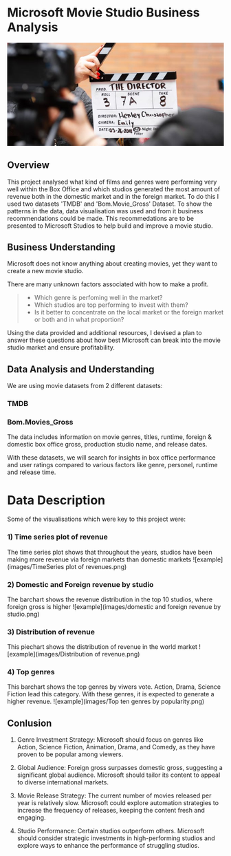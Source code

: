 # Microsoft Movie Studio Business Analysis
![example](images/director_shot.jpeg)

## Overview

This project analysed what kind of films and genres were performing very well within the Box Office and which studios generated the most amount of revenue both in the domestic market and in the foreign market. To do this I used two datasets 'TMDB' and 'Bom.Movie_Gross' Dataset.
To show the patterns in the data, data visualisation was used and from it business recommendations could be made.
This recommedations are to be presented to Microsoft Studios to help build and improve a movie studio. 

## Business Understanding

Microsoft does not know anything about creating movies, yet they want to create a new movie studio.

There are many unknown factors associated with how to make a profit.

> + Which genre is perfoming well in the market?
> + Which studios are top performing to invest with them?
> + Is it better to concentrate on the local market or the foreign market or both and in what proportion?
    
Using the data provided and additional resources, I devised a plan to answer these questions about how best Microsoft can break into the movie studio market and ensure profitability.

## Data Analysis and Understanding

We are using movie datasets from 2 different datasets:

### TMDB
### Bom.Movies_Gross

The data includes information on movie genres, titles, runtime,  foreign & domestic box office gross, production studio name, and release dates.

With these datasets, we will search for insights in box office performance and user ratings compared to various factors like genre, personel, runtime and release time.

# Data Description

Some of the visualisations which were key to this project were:
### 1) Time series plot of revenue
The time series plot shows that throughout the years, studios have been making more revenue via foreign markets than domestic markets
![example](images/TimeSeries plot of revenues.png)

### 2) Domestic and Foreign revenue by studio
The barchart shows the revenue distribution in the top 10 studios, where foreign gross is higher
![example](images/domestic and foreign revenue by studio.png)

### 3) Distribution of revenue
This piechart shows the distribution of revenue in the world market
![example](images/Distribution of revenue.png)
### 4) Top genres
This barchart shows the top genres by viwers vote. Action, Drama, Science Fiction lead this category. With these genres, it is expected to generate a higher revenue.
![example](images/Top ten genres by popularity.png)


## Conlusion

1. Genre Investment Strategy: Microsoft should focus on genres like Action, 
Science Fiction, Animation, Drama, and Comedy, as they have proven to 
be popular among viewers.

2. Global Audience: Foreign gross surpasses domestic gross, suggesting a 
significant global audience. Microsoft should tailor its content to appeal to 
diverse international markets.

3. Movie Release Strategy: The current number of movies released per year is 
relatively slow. Microsoft could explore automation strategies to increase 
the frequency of releases, keeping the content fresh and engaging.

4. Studio Performance: Certain studios outperform others. Microsoft should 
consider strategic investments in high-performing studios and explore ways 
to enhance the performance of struggling studios.
